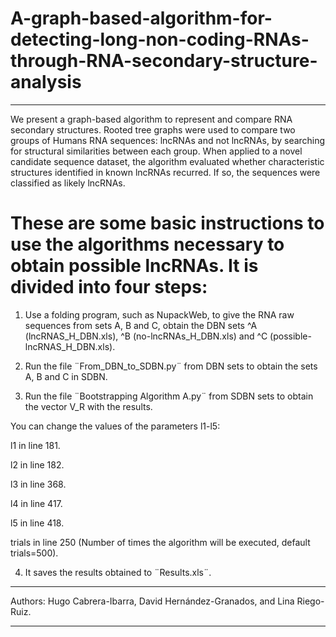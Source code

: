 # A-graph-based-algorithm-for-detecting-long-non-coding-RNAs-through-RNA-secondary-structure-analysis
______________________________________________________________________________

We present a graph-based algorithm to represent and  compare RNA secondary structures. Rooted tree graphs were used to compare two groups of Humans RNA sequences: lncRNAs and not lncRNAs, by searching for structural similarities between each group. When applied to a novel candidate sequence dataset, the algorithm evaluated whether characteristic structures identified in known lncRNAs recurred. If so, the sequences were classified as likely lncRNAs.

# These are some basic instructions to use the algorithms necessary to obtain possible lncRNAs. It is divided into four steps:

1. Use a folding program, such as NupackWeb, to give the RNA raw sequences from sets A, B and C, obtain the DBN sets ^A (lncRNAS_H_DBN.xls), ^B (no-lncRNAs_H_DBN.xls) and ^C (possible-lncRNAS_H_DBN.xls).

2. Run the file ¨From_DBN_to_SDBN.py¨ from DBN sets to obtain the sets A, B and C in SDBN.

3. Run the file ¨Bootstrapping Algorithm A.py¨ from SDBN sets to obtain the vector V_R with the results.

You can change the values of the parameters l1-l5:

l1          in line 181.
 
l2          in line 182.

l3          in line 368.

l4          in line 417.

l5          in line 418.

trials     in line 250 (Number of times the algorithm will be executed, default trials=500).

4. It saves the results obtained to ¨Results.xls¨.

______________________________________________________________________________
Authors: Hugo Cabrera-Ibarra, David Hernández-Granados, and Lina Riego-Ruiz.
______________________________________________________________________________

